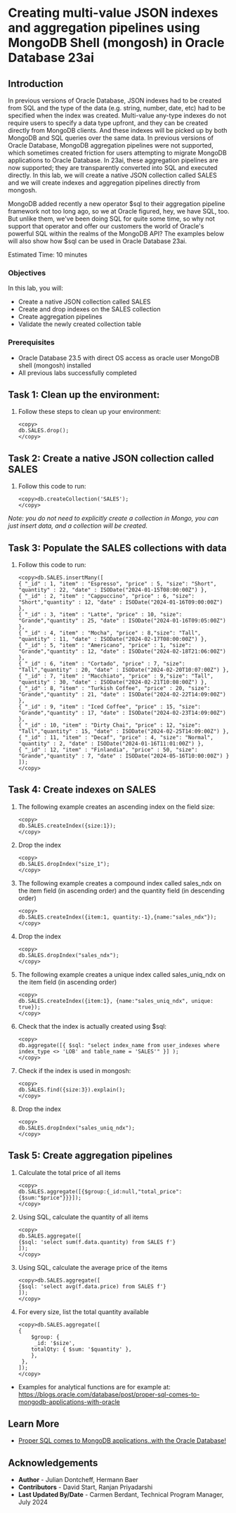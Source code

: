 # Creating multi-value JSON indexes and aggregation pipelines using MongoDB Shell (mongosh) in Oracle Database 23ai

## Introduction

In previous versions of Oracle Database, JSON indexes had to be created from SQL and the type of the data (e.g. string, number, date, etc) had to be specified when the index was created. Multi-value any-type indexes do not require users to specify a data type upfront, and they can be created directly from MongoDB clients. And these indexes will be picked up by both MongoDB and SQL queries over the same data. In previous versions of Oracle Database, MongoDB aggregation pipelines were not supported, which sometimes created friction for users attempting to migrate MongoDB applications to Oracle Database. In 23ai, these aggregation pipelines are now supported; they are transparently converted into SQL and executed directly. In this lab, we will create a native JSON collection called SALES and we will create indexes and aggregation pipelines directly from mongosh.

MongoDB added recently a new operator $sql to their aggregation pipeline framework not too long ago, so we at Oracle figured, hey, we have SQL, too. But unlike them, we've been doing SQL for quite some time, so why not support that operator and offer our customers the world of Oracle's powerful SQL within the realms of the MongoDB API? The examples below will also show how $sql can be used in Oracle Database 23ai.


Estimated Time: 10 minutes

### Objectives

In this lab, you will:

- Create a native JSON collection called SALES
- Create and drop indexes on the SALES collection
- Create aggregation pipelines
- Validate the newly created collection table



### Prerequisites

- Oracle Database 23.5 with direct OS access as oracle user MongoDB shell (mongosh) installed
- All previous labs successfully completed


## Task 1: Clean up the environment:

1. Follow these steps to clean up your environment:

    ```
    <copy>
    db.SALES.drop();
    </copy>
    ```

## Task 2: Create a native JSON collection called **SALES**

1. Follow this code to run:

    ```
    <copy>db.createCollection('SALES');
    </copy>
    ```
*Note: you do not need to explicitly create a collection in Mongo, you can just insert data, and a collection will be created.*

## Task 3: Populate the SALES collections with data

1. Follow this code to run:

    ```
    <copy>db.SALES.insertMany([
	{ "_id" : 1, "item" : "Espresso", "price" : 5, "size": "Short", "quantity" : 22, "date" : ISODate("2024-01-15T08:00:00Z") },
	{ "_id" : 2, "item" : "Cappuccino", "price" : 6, "size": "Short","quantity" : 12, "date" : ISODate("2024-01-16T09:00:00Z") },
	{ "_id" : 3, "item" : "Latte", "price" : 10, "size": "Grande","quantity" : 25, "date" : ISODate("2024-01-16T09:05:00Z") },
	{ "_id" : 4, "item" : "Mocha", "price" : 8,"size": "Tall", "quantity" : 11, "date" : ISODate("2024-02-17T08:00:00Z") },
	{ "_id" : 5, "item" : "Americano", "price" : 1, "size": "Grande","quantity" : 12, "date" : ISODate("2024-02-18T21:06:00Z") },
	{ "_id" : 6, "item" : "Cortado", "price" : 7, "size": "Tall","quantity" : 20, "date" : ISODate("2024-02-20T10:07:00Z") },
	{ "_id" : 7, "item" : "Macchiato", "price" : 9,"size": "Tall", "quantity" : 30, "date" : ISODate("2024-02-21T10:08:00Z") },
	{ "_id" : 8, "item" : "Turkish Coffee", "price" : 20, "size": "Grande","quantity" : 21, "date" : ISODate("2024-02-22T14:09:00Z") },
	{ "_id" : 9, "item" : "Iced Coffee", "price" : 15, "size": "Grande","quantity" : 17, "date" : ISODate("2024-02-23T14:09:00Z") },
	{ "_id" : 10, "item" : "Dirty Chai", "price" : 12, "size": "Tall","quantity" : 15, "date" : ISODate("2024-02-25T14:09:00Z") },
	{ "_id" : 11, "item" : "Decaf", "price" : 4, "size": "Normal", "quantity" : 2, "date" : ISODate("2024-01-16T11:01:00Z") },
	{ "_id" : 12, "item" : "Finlandia", "price" : 50, "size": "Grande","quantity" : 7, "date" : ISODate("2024-05-16T10:00:00Z") }
    ]);
    </copy>
    ```

## Task 4: Create indexes on SALES

1. The following example creates an ascending index on the field size:

    ```
    <copy>
    db.SALES.createIndex({size:1});
    </copy>
    ```
2. Drop the index

    ```
    <copy>
    db.SALES.dropIndex("size_1");
    </copy>
    ```
3. The following example creates a compound index called sales_ndx on the item field (in ascending order) and the quantity field (in descending order)

    ```
    <copy>
    db.SALES.createIndex({item:1, quantity:-1},{name:"sales_ndx"});
    </copy>
    ```
4. Drop the index

    ```
    <copy>
    db.SALES.dropIndex("sales_ndx");
    </copy>
    ```
5. The following example creates a unique index called sales_uniq_ndx on the item field (in ascending order)

    ```
    <copy>
    db.SALES.createIndex({item:1}, {name:"sales_uniq_ndx", unique: true});
    </copy>
    ```
6. Check that the index is actually created using $sql:

    ```
    <copy>
    db.aggregate([{ $sql: "select index_name from user_indexes where index_type <> 'LOB' and table_name = 'SALES'" }] );
    </copy>
    ```
7. Check if the index is used in mongosh:

    ```
    <copy>
   db.SALES.find({size:3}).explain();
    </copy>
    ```

8. Drop the index

    ```
    <copy>
    db.SALES.dropIndex("sales_uniq_ndx");
    </copy>
    ```

## Task 5: Create aggregation pipelines

1. Calculate the total price of all items

    ```
    <copy>
    db.SALES.aggregate([{$group:{_id:null,"total_price": {$sum:"$price"}}}]);
    </copy>
    ```

2. Using SQL, calculate the quantity of all items

    ```
    <copy>
    db.SALES.aggregate([
    {$sql: 'select sum(f.data.quantity) from SALES f'}
    ]);
    </copy>
    ```

3. Using SQL, calculate the average price of the items

    ```
    <copy>db.SALES.aggregate([
    {$sql: 'select avg(f.data.price) from SALES f'}
    ]);
    </copy>
    ```

4. For every size, list the total quantity available

    ```
    <copy>db.SALES.aggregate([
    {
        $group: {
         _id: '$size',
        totalQty: { $sum: '$quantity' },
        },
     },
    ]);
    </copy>
    ```
* Examples for analytical functions are for example at: https://blogs.oracle.com/database/post/proper-sql-comes-to-mongodb-applications-with-oracle


## Learn More

* [Proper SQL comes to MongoDB applications..with the Oracle Database!](https://blogs.oracle.com/database/post/proper-sql-comes-to-mongodb-applications-with-oracle)

## Acknowledgements

* **Author** - Julian Dontcheff, Hermann Baer
* **Contributors** -  David Start, Ranjan Priyadarshi
* **Last Updated By/Date** - Carmen Berdant, Technical Program Manager, July 2024